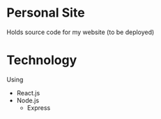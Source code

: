 # Personal Site
Holds source code for my website (to be deployed)

# Technology 
Using
* React.js
* Node.js
  * Express